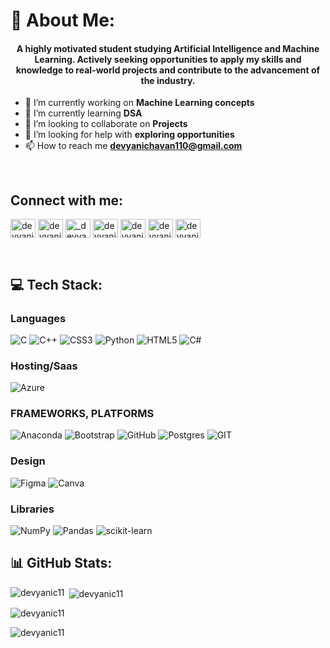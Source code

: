 # 💫 About Me:

<h4 align="center">A highly motivated student studying Artificial Intelligence and Machine Learning. Actively seeking opportunities to
apply my skills and knowledge to real-world projects and contribute to the advancement of the industry.</h4>


- 🔭 I’m currently working on **Machine Learning concepts**
- 🌱 I’m currently learning **DSA**
- 👯 I’m looking to collaborate on **Projects**
- 🤝 I’m looking for help with **exploring opportunities**
- 📫 How to reach me **devyanichavan110@gmail.com**
<br>

## Connect with me:

<p align="left">
<a href="https://twitter.com/devyanichavan3" target="blank"><img align="center" src="https://raw.githubusercontent.com/rahuldkjain/github-profile-readme-generator/master/src/images/icons/Social/twitter.svg" alt="devyanichavan3" height="30" width="40" /></a>
<a href="https://linkedin.com/in/devyani-chavan" target="blank"><img align="center" src="https://raw.githubusercontent.com/rahuldkjain/github-profile-readme-generator/master/src/images/icons/Social/linked-in-alt.svg" alt="devyani-chavan" height="30" width="40" /></a>
<a href="https://instagram.com/_devyani.11" target="blank"><img align="center" src="https://raw.githubusercontent.com/rahuldkjain/github-profile-readme-generator/master/src/images/icons/Social/instagram.svg" alt="_devyani.11" height="30" width="40" /></a>
<a href="https://medium.com/devyanichavan110" target="blank"><img align="center" src="https://raw.githubusercontent.com/rahuldkjain/github-profile-readme-generator/master/src/images/icons/Social/medium.svg" alt="devyanichavan110" height="30" width="40" /></a>
<a href="https://www.hackerrank.com/devyanichavan110" target="blank"><img align="center" src="https://raw.githubusercontent.com/rahuldkjain/github-profile-readme-generator/master/src/images/icons/Social/hackerrank.svg" alt="devyanichavan110" height="30" width="40" /></a>
<a href="https://www.leetcode.com/devyanichavan110" target="blank"><img align="center" src="https://raw.githubusercontent.com/rahuldkjain/github-profile-readme-generator/master/src/images/icons/Social/leet-code.svg" alt="devyanichavan110" height="30" width="40" /></a>
<a href="https://auth.geeksforgeeks.org/user/devyaniche3mk" target="blank"><img align="center" src="https://raw.githubusercontent.com/rahuldkjain/github-profile-readme-generator/master/src/images/icons/Social/geeks-for-geeks.svg" alt="devyaniche3mk" height="30" width="40" /></a>
</p>
<br>

## 💻 Tech Stack:

### Languages
![C](https://img.shields.io/badge/c-%2300599C.svg?style=for-the-badge&logo=c&logoColor=white) ![C++](https://img.shields.io/badge/c++-%2300599C.svg?style=for-the-badge&logo=c%2B%2B&logoColor=white) ![CSS3](https://img.shields.io/badge/css3-%231572B6.svg?style=for-the-badge&logo=css3&logoColor=white) ![Python](https://img.shields.io/badge/python-3670A0?style=for-the-badge&logo=python&logoColor=ffdd54) ![HTML5](https://img.shields.io/badge/html5-%23E34F26.svg?style=for-the-badge&logo=html5&logoColor=white) ![C#](https://img.shields.io/badge/c%23-%23239120.svg?style=for-the-badge&logo=c-sharp&logoColor=white)

### Hosting/Saas
 ![Azure](https://img.shields.io/badge/azure-%230072C6.svg?style=for-the-badge&logo=azure-devops&logoColor=white) 

### FRAMEWORKS, PLATFORMS
![Anaconda](https://img.shields.io/badge/Anaconda-%2344A833.svg?style=for-the-badge&logo=anaconda&logoColor=white) ![Bootstrap](https://img.shields.io/badge/bootstrap-%23563D7C.svg?style=for-the-badge&logo=bootstrap&logoColor=white) ![GitHub](https://img.shields.io/badge/GitHub-%23121011.svg?style=for-the-badge&logo=github&logoColor=white)  ![Postgres](https://img.shields.io/badge/postgres-%23316192.svg?style=for-the-badge&logo=postgresql&logoColor=white) ![GIT](https://img.shields.io/badge/Git-fc6d26?style=for-the-badge&logo=git&logoColor=white)

### Design
![Figma](https://img.shields.io/badge/figma-%23F24E1E.svg?style=for-the-badge&logo=figma&logoColor=white) ![Canva](https://img.shields.io/badge/Canva-%2300C4CC.svg?style=for-the-badge&logo=Canva&logoColor=white)

### Libraries
![NumPy](https://img.shields.io/badge/numpy-%23013243.svg?style=for-the-badge&logo=numpy&logoColor=white) ![Pandas](https://img.shields.io/badge/pandas-%23150458.svg?style=for-the-badge&logo=pandas&logoColor=white) ![scikit-learn](https://img.shields.io/badge/scikit--learn-%23F7931E.svg?style=for-the-badge&logo=scikit-learn&logoColor=white)

## 📊 GitHub Stats:


<p><img align="left" src="https://github-readme-stats.vercel.app/api/top-langs?username=devyanic11&show_icons=true&theme=dark&locale=en&layout=compact" alt="devyanic11" /></p>

<p>&nbsp;<img align="center" src="https://github-readme-stats.vercel.app/api?username=devyanic11&show_icons=true&theme=dark&locale=en" alt="devyanic11" /></p>

<p><img align="center" src="https://github-readme-streak-stats.herokuapp.com/?user=devyanic11&theme=dark" alt="devyanic11" /></p>

<p align="left"> <img src="https://komarev.com/ghpvc/?username=devyanic11&label=Profile%20views&color=0d0d0d&style=flat" alt="devyanic11" /> </p>


	  
